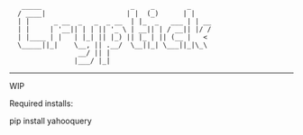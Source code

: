 ```
   _____                      _    _        _    
  / ____|                    | |  (_)      | |   
  | |      _ __  _   _  _ __  | |_  _   ___ | | __
  | |     | '__|| | | || '_ \ | __|| | / __|| |/ /
  | |____ | |   | |_| || |_) || |_ | || (__ |   < 
  \_____||_|    \__, || .__/  \__||_| \___||_|\_\
                 __/ || |                        
                |___/ |_|                        
```
-------------------------------------------------------------------------------------------------------------------------------------------------------------------------
WIP

Required installs:

pip install yahooquery
